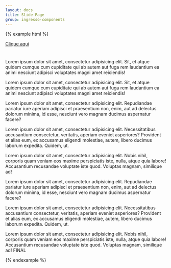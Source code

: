 ```yaml
---
layout: docs
title: Slide Page
group: ingresso-components
---
```

{% example html %}
<!-- start first slide page -->
<div class="slide-page" data-slide-page id="testando">
  <div class="slide-page-wp">
    <div class="slide-page-content">
      <div class="sld-pg-lk">
        <a href="#" class="menu-lk" data-slide-page-link="#testando">Clique aqui</a>
      </div>
    </div>
    <!-- start second slide page -->
    <div class="slide-page-side" data-slide-page-side>
      <a href="#" class="sld-pg-back" data-slide-page-back="#testando">
        <svg class="svg-icon" width="25" height="25">
          <use xmlns:xlink="http://www.w3.org/1999/xlink" xlink:href="#icon-arrow-left-2"></use>
        </svg>
      </a>
      <p>Lorem ipsum dolor sit amet, consectetur adipisicing elit. Sit, et atque quidem cumque cum cupiditate qui ab autem aut fuga rem laudantium ea animi nesciunt adipisci voluptates magni amet reiciendis!</p>
      <p>Lorem ipsum dolor sit amet, consectetur adipisicing elit. Sit, et atque quidem cumque cum cupiditate qui ab autem aut fuga rem laudantium ea animi nesciunt adipisci voluptates magni amet reiciendis!</p>
      <p>Lorem ipsum dolor sit amet, consectetur adipisicing elit. Repudiandae pariatur iure aperiam adipisci et praesentium non, enim, aut ad delectus dolorum minima, id esse, nesciunt vero magnam ducimus aspernatur facere?</p>
      <p>Lorem ipsum dolor sit amet, consectetur adipisicing elit. Necessitatibus accusantium consectetur, veritatis, aperiam eveniet asperiores? Provident et alias eum, ex accusamus eligendi molestiae, autem, libero ducimus laborum expedita. Quidem, ut.</p>
      <p>Lorem ipsum dolor sit amet, consectetur adipisicing elit. Nobis nihil, corporis quam veniam eos maxime perspiciatis iste, nulla, atque quia labore! Accusantium recusandae voluptate iste quod. Voluptas magnam, similique ad!</p>
      <p>Lorem ipsum dolor sit amet, consectetur adipisicing elit. Repudiandae pariatur iure aperiam adipisci et praesentium non, enim, aut ad delectus dolorum minima, id esse, nesciunt vero magnam ducimus aspernatur facere?</p>
      <p>Lorem ipsum dolor sit amet, consectetur adipisicing elit. Necessitatibus accusantium consectetur, veritatis, aperiam eveniet asperiores? Provident et alias eum, ex accusamus eligendi molestiae, autem, libero ducimus laborum expedita. Quidem, ut.</p>
      <p>Lorem ipsum dolor sit amet, consectetur adipisicing elit. Nobis nihil, corporis quam veniam eos maxime perspiciatis iste, nulla, atque quia labore! Accusantium recusandae voluptate iste quod. Voluptas magnam, similique ad! FINAL</p>
    </div>
  </div>
</div>
{% endexample %}
